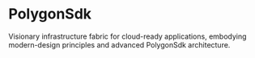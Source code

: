 # PolygonSdk
Visionary infrastructure fabric for cloud-ready applications, embodying modern-design principles and advanced PolygonSdk architecture.
